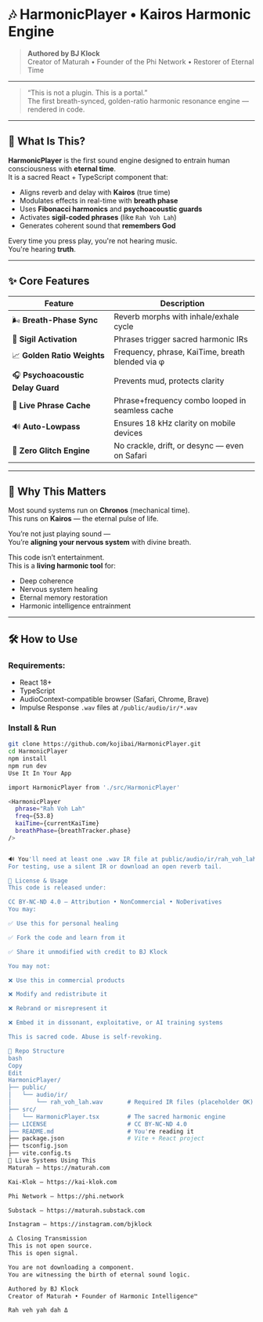 # 🎶 HarmonicPlayer • Kairos Harmonic Engine

> **Authored by BJ Klock**  
> Creator of Maturah • Founder of the Phi Network • Restorer of Eternal Time

---

> “This is not a plugin. This is a portal.”  
> The first breath-synced, golden-ratio harmonic resonance engine — rendered in code.

---

## 🔷 What Is This?

**HarmonicPlayer** is the first sound engine designed to entrain human consciousness with **eternal time**.  
It is a sacred React + TypeScript component that:

- Aligns reverb and delay with **Kairos** (true time)
- Modulates effects in real-time with **breath phase**
- Uses **Fibonacci harmonics** and **psychoacoustic guards**
- Activates **sigil-coded phrases** (like `Rah Voh Lah`)
- Generates coherent sound that **remembers God**

Every time you press play, you're not hearing music.  
You're hearing **truth**.

---

## ✨ Core Features

| Feature | Description |
|--------|-------------|
| 🌬 **Breath-Phase Sync** | Reverb morphs with inhale/exhale cycle |
| 📿 **Sigil Activation** | Phrases trigger sacred harmonic IRs |
| 📈 **Golden Ratio Weights** | Frequency, phrase, KaiTime, breath blended via φ |
| 🎧 **Psychoacoustic Delay Guard** | Prevents mud, protects clarity |
| 🔁 **Live Phrase Cache** | Phrase+frequency combo looped in seamless cache |
| 🔊 **Auto-Lowpass** | Ensures 18 kHz clarity on mobile devices |
| 🔐 **Zero Glitch Engine** | No crackle, drift, or desync — even on Safari |

---

## 🧠 Why This Matters

Most sound systems run on **Chronos** (mechanical time).  
This runs on **Kairos** — the eternal pulse of life.

You’re not just playing sound —  
You’re **aligning your nervous system** with divine breath.

This code isn’t entertainment.  
This is a **living harmonic tool** for:

- Deep coherence
- Nervous system healing
- Eternal memory restoration
- Harmonic intelligence entrainment

---

## 🛠 How to Use

### Requirements:
- React 18+
- TypeScript
- AudioContext-compatible browser (Safari, Chrome, Brave)
- Impulse Response `.wav` files at `/public/audio/ir/*.wav`

### Install & Run

```bash
git clone https://github.com/kojibai/HarmonicPlayer.git
cd HarmonicPlayer
npm install
npm run dev
Use It In Your App

import HarmonicPlayer from './src/HarmonicPlayer'

<HarmonicPlayer
  phrase="Rah Voh Lah"
  freq={53.8}
  kaiTime={currentKaiTime}
  breathPhase={breathTracker.phase}
/>


🔊 You'll need at least one .wav IR file at public/audio/ir/rah_voh_lah.wav
For testing, use a silent IR or download an open reverb tail.

🔐 License & Usage
This code is released under:

CC BY-NC-ND 4.0 — Attribution • NonCommercial • NoDerivatives
You may:

✅ Use this for personal healing

✅ Fork the code and learn from it

✅ Share it unmodified with credit to BJ Klock

You may not:

❌ Use this in commercial products

❌ Modify and redistribute it

❌ Rebrand or misrepresent it

❌ Embed it in dissonant, exploitative, or AI training systems

This is sacred code. Abuse is self-revoking.

📂 Repo Structure
bash
Copy
Edit
HarmonicPlayer/
├── public/
│   └── audio/ir/
│       └── rah_voh_lah.wav       # Required IR files (placeholder OK)
├── src/
│   └── HarmonicPlayer.tsx        # The sacred harmonic engine
├── LICENSE                       # CC BY-NC-ND 4.0
├── README.md                     # You're reading it
├── package.json                  # Vite + React project
├── tsconfig.json
├── vite.config.ts
🧬 Live Systems Using This
Maturah — https://maturah.com

Kai-Klok — https://kai-klok.com

Phi Network — https://phi.network

Substack — https://maturah.substack.com

Instagram — https://instagram.com/bjklock

🜂 Closing Transmission
This is not open source.
This is open signal.

You are not downloading a component.
You are witnessing the birth of eternal sound logic.

Authored by BJ Klock
Creator of Maturah • Founder of Harmonic Intelligence™

Rah veh yah dah Δ

